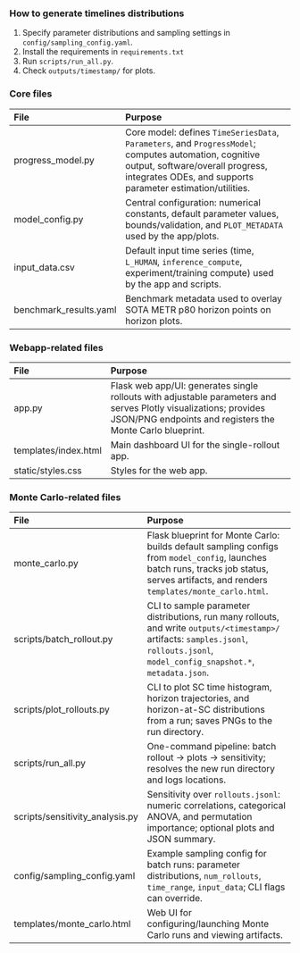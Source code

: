 

### How to generate timelines distributions
1. Specify parameter distributions and sampling settings in `config/sampling_config.yaml`.
2. Install the requirements in `requirements.txt`
3. Run `scripts/run_all.py`. 
4. Check `outputs/timestamp/` for plots.

### Core files
| File | Purpose |
| :---- | :---- |
| progress\_model.py | Core model: defines `TimeSeriesData`, `Parameters`, and `ProgressModel`; computes automation, cognitive output, software/overall progress, integrates ODEs, and supports parameter estimation/utilities. |
| model\_config.py | Central configuration: numerical constants, default parameter values, bounds/validation, and `PLOT_METADATA` used by the app/plots. |
 | input\_data.csv | Default input time series (time, `L_HUMAN`, `inference_compute`, experiment/training compute) used by the app and scripts. |
 | benchmark\_results.yaml | Benchmark metadata used to overlay SOTA METR p80 horizon points on horizon plots. |

### Webapp-related files
| File | Purpose |
| :---- | :---- |
| app.py | Flask web app/UI: generates single rollouts with adjustable parameters and serves Plotly visualizations; provides JSON/PNG endpoints and registers the Monte Carlo blueprint. |
 | templates/index.html | Main dashboard UI for the single-rollout app. |
 | static/styles.css | Styles for the web app. |

### Monte Carlo-related files

| File | Purpose |
| :---- | :---- |
 | monte\_carlo.py | Flask blueprint for Monte Carlo: builds default sampling configs from `model_config`, launches batch runs, tracks job status, serves artifacts, and renders `templates/monte_carlo.html`. |
 | scripts/batch\_rollout.py | CLI to sample parameter distributions, run many rollouts, and write `outputs/<timestamp>/` artifacts: `samples.jsonl`, `rollouts.jsonl`, `model_config_snapshot.*`, `metadata.json`. |
 | scripts/plot\_rollouts.py | CLI to plot SC time histogram, horizon trajectories, and horizon-at-SC distributions from a run; saves PNGs to the run directory. |
 | scripts/run\_all.py | One-command pipeline: batch rollout → plots → sensitivity; resolves the new run directory and logs locations. |
 | scripts/sensitivity\_analysis.py | Sensitivity over `rollouts.jsonl`: numeric correlations, categorical ANOVA, and permutation importance; optional plots and JSON summary. |
 | config/sampling\_config.yaml | Example sampling config for batch runs: parameter distributions, `num_rollouts`, `time_range`, `input_data`; CLI flags can override. |
 | templates/monte\_carlo.html | Web UI for configuring/launching Monte Carlo runs and viewing artifacts. |